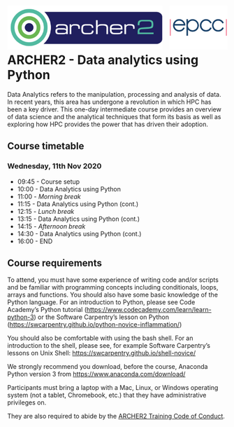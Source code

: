<img src="./img/archer2_logo.png"  width="355" height="100" align="left" /> <img src="./img/epcc_logo.jpg" align="right" width="133" height="100" />

<br /><br /><br /><br />

# ARCHER2 - Data analytics using Python

Data Analytics refers to the manipulation, processing and analysis of data. In recent years, this area has undergone a revolution in which HPC has been a key driver. This one-day intermediate course provides an overview of data science and the analytical techniques that form its basis as well as exploring how HPC provides the power that has driven their adoption.

## Course timetable

### Wednesday, 11th Nov 2020

 * 09:45 - Course setup
 * 10:00 - Data Analytics using Python
 * 11:00 - *Morning break*
 * 11:15 - Data Analytics using Python (cont.)
 * 12:15 - *Lunch break*
 * 13:15 - Data Analytics using Python (cont.)
 * 14:15 - *Afternoon break*
 * 14:30 - Data Analytics using Python (cont.)
 * 16:00 - END

## Course requirements

<p>To attend, you must have some experience of writing code and/or scripts and be familiar with programming concepts including conditionals, loops, arrays and functions. You should also have some basic knowledge of the Python language. For an introduction to Python, please see Code Academy’s Python tutorial (<a href="https://www.codecademy.com/learn/learn-python-3">https://www.codecademy.com/learn/learn-python-3</a>) or the Software Carpentry’s lesson on Python (<a href="https://swcarpentry.github.io/python-novice-inflammation/">https://swcarpentry.github.io/python-novice-inflammation/</a>)</p>

<p>You should also be comfortable with using the bash shell. For an introduction to the shell, please see, for example Software Carpentry’s lessons on Unix Shell: <a href="https://swcarpentry.github.io/shell-novice/">https://swcarpentry.github.io/shell-novice/</a></p>

<p>We strongly recommend you download, before the course, Anaconda Python version 3 from <a href="https://www.anaconda.com/download/">https://www.anaconda.com/download/</a></p>

<p>Participants must bring a laptop with a Mac, Linux, or Windows operating system (not a tablet, Chromebook, etc.) that they have administrative privileges on.</p>

<p>They are also required to abide by the <a href="../../code-of-conduct/">ARCHER2 Training Code of Conduct</a>.</p>
